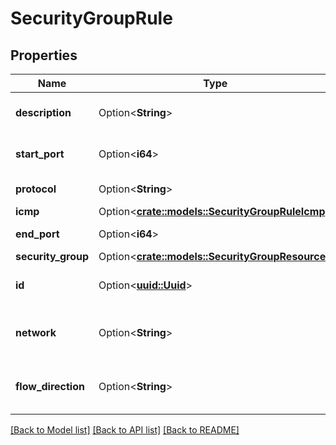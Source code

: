 # SecurityGroupRule

## Properties

Name | Type | Description | Notes
------------ | ------------- | ------------- | -------------
**description** | Option<**String**> | Security Group rule description | [optional]
**start_port** | Option<**i64**> | Start port of the range | [optional]
**protocol** | Option<**String**> | Network protocol | [optional]
**icmp** | Option<[**crate::models::SecurityGroupRuleIcmp**](security_group_rule_icmp.md)> |  | [optional]
**end_port** | Option<**i64**> | End port of the range | [optional]
**security_group** | Option<[**crate::models::SecurityGroupResource**](security-group-resource.md)> |  | [optional]
**id** | Option<[**uuid::Uuid**](uuid::Uuid.md)> | Security Group rule ID | [optional][readonly]
**network** | Option<**String**> | CIDR-formatted network allowed | [optional]
**flow_direction** | Option<**String**> | Network flow direction to match | [optional]

[[Back to Model list]](../README.md#documentation-for-models) [[Back to API list]](../README.md#documentation-for-api-endpoints) [[Back to README]](../README.md)



